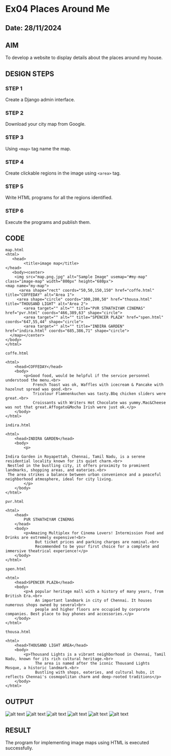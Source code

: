 # Ex04 Places Around Me
## Date: 28/11/2024

## AIM
To develop a website to display details about the places around my house.

## DESIGN STEPS

### STEP 1
Create a Django admin interface.

### STEP 2
Download your city map from Google.

### STEP 3
Using ```<map>``` tag name the map.

### STEP 4
Create clickable regions in the image using ```<area>``` tag.

### STEP 5
Write HTML programs for all the regions identified.

### STEP 6
Execute the programs and publish them.

## CODE
```
map.html
<html>
   <head>
        <title>image map</title>
</head>
   <body><center>
    <img src="map.png.jpg" alt="Sample Image" usemap="#my-map" class="image-map" width="800px" height="680px">
<map name="my-map">
      <area shape="rect" coords="50,50,150,150" href="coffe.html" title="COFFEDAY" alt="Area 1">
     <area shape="circle" coords="300,200,50" href="thousa.html" title="THOUSAND LIGHT" alt="Area 2">
        <area target="" alt="" title="PVR STHATHIYAM CINEMAS" href="pvr.html" coords="466,389,63" shape="circle">
        <area target="" alt="" title="SPENCER PLAZA" href="spen.html" coords="647,55,44" shape="circle">
        <area target="" alt="" title="INDIRA GARDEN" href="indira.html" coords="685,386,71" shape="circle">
  </map></center> 
</body>
</html>

coffe.html

<html>
    <head>COFFEDAY</head>
    <body>
        <p>Good food, would be helpful if the service personnel understood the menu.<br>
            French Toast was ok, Waffles with icecream & Pancake with hazelnut spread was good.<br>
            Tricolour Flamnenkuchen was tasty.Bbq chicken sliders were great.<br>
            Croissants with Writers Hot Chocolate was yummy.Mac&Cheese was not that great.Affogato&Mocha Irish were just ok.</p>
    </body>
</html>

indira.html

<html>
    <head>INDIRA GARDEN</head>
    <body>
        <p>

Indira Garden in Royapettah, Chennai, Tamil Nadu, is a serene residential locality known for its quiet charm.<br>
 Nestled in the bustling city, it offers proximity to prominent landmarks, shopping areas, and eateries.<br>
 The area strikes a balance between urban convenience and a peaceful neighborhood atmosphere, ideal for city living.
        </p>
    </body>
</html>

pvr.html

<html>
    <head>
        PVR STHATHIYAM CINEMAS
    </head>
    <body>
        <p>Amazing Multiplex for Cinema Lovers! Intermission Food and Drinks are extremely expensive!<br>
             But ticket prices and parking charges are nominal.<br>
             Recommended to be your first choice for a complete and immersive theatrical experience!</p>
    </body>
</html>

spen.html

<html>
    <head>SPENCER PLAZA</head>
    <body>
        <p>A popular heritage mall with a history of many years, from British Era.<br>
             An important landmark in city of Chennai. It houses numerous shops owned by several<br>
             people and higher floors are occupied by corporate companies. Best place to buy phones and accessories.</p>
    </body>
</html>

thousa.html

<html>
    <head>THOUSAND LIGHT AREA</head>
    <body>
        <p>Thousand Lights is a vibrant neighborhood in Chennai, Tamil Nadu, known for its rich cultural heritage.<br>
             The area is named after the iconic Thousand Lights Mosque, a historic landmark.<br>
             Bustling with shops, eateries, and cultural hubs, it reflects Chennai's cosmopolitan charm and deep-rooted traditions</p>
    </body>
</html>

```


## OUTPUT
![alt text](<Screenshot 2024-11-28 182808.png>)
![alt text](<Screenshot 2024-11-28 193205.png>)
![alt text](<Screenshot 2024-11-28 193218.png>)
![alt text](<Screenshot 2024-11-28 193231.png>)
![alt text](<Screenshot 2024-11-28 193329.png>)
![alt text](<Screenshot 2024-11-28 193345.png>)

## RESULT
The program for implementing image maps using HTML is executed successfully.
